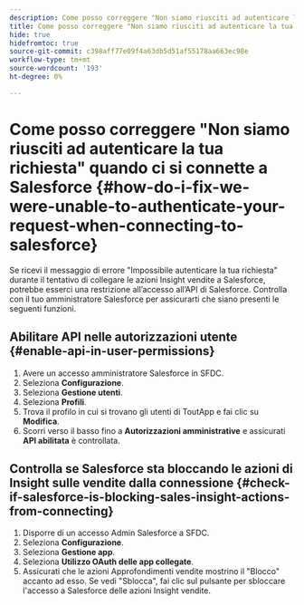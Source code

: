 ```yaml
---
description: Come posso correggere "Non siamo riusciti ad autenticare la tua richiesta" quando ci si connette a Salesforce - Marketo Docs - Documentazione del prodotto
title: Come posso correggere "Non siamo riusciti ad autenticare la tua richiesta" quando ci si connette a Salesforce
hide: true
hidefromtoc: true
source-git-commit: c398aff77e09f4a63db5d51af55178aa663ec98e
workflow-type: tm+mt
source-wordcount: '193'
ht-degree: 0%

---
```


# Come posso correggere &quot;Non siamo riusciti ad autenticare la tua richiesta&quot; quando ci si connette a Salesforce {#how-do-i-fix-we-were-unable-to-authenticate-your-request-when-connecting-to-salesforce}

Se ricevi il messaggio di errore &quot;Impossibile autenticare la tua richiesta&quot; durante il tentativo di collegare le azioni Insight vendite a Salesforce, potrebbe esserci una restrizione all’accesso all’API di Salesforce. Controlla con il tuo amministratore Salesforce per assicurarti che siano presenti le seguenti funzioni.

## Abilitare API nelle autorizzazioni utente {#enable-api-in-user-permissions}

1. Avere un accesso amministratore Salesforce in SFDC.
1. Seleziona **Configurazione**.
1. Seleziona **Gestione utenti**.
1. Seleziona **Profili**.
1. Trova il profilo in cui si trovano gli utenti di ToutApp e fai clic su **Modifica**.
1. Scorri verso il basso fino a **Autorizzazioni amministrative** e assicurati **API abilitata** è controllata.

## Controlla se Salesforce sta bloccando le azioni di Insight sulle vendite dalla connessione {#check-if-salesforce-is-blocking-sales-insight-actions-from-connecting}

1. Disporre di un accesso Admin Salesforce a SFDC.
1. Seleziona **Configurazione**.
1. Seleziona **Gestione app**.
1. Seleziona **Utilizzo OAuth delle app collegate**.
1. Assicurati che le azioni Approfondimenti vendite mostrino il &quot;Blocco&quot; accanto ad esso. Se vedi &quot;Sblocca&quot;, fai clic sul pulsante per sbloccare l&#39;accesso a Salesforce delle azioni Insight vendite.
